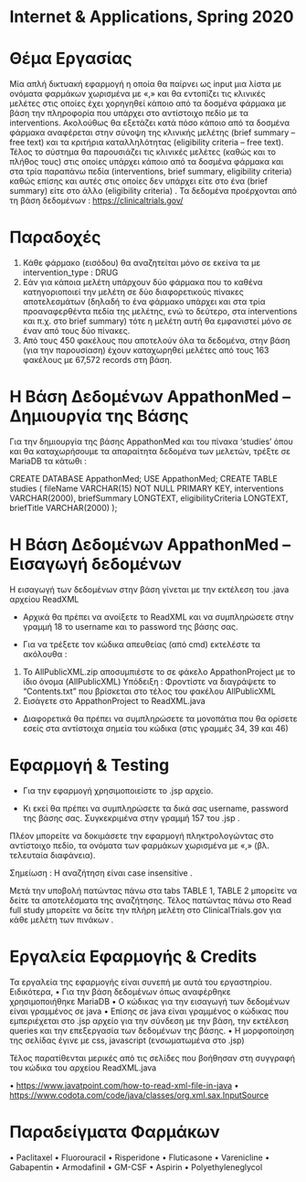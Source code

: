 # Ιnternet & Applications, Spring 2020

# Θέμα Εργασίας
Μία απλή δικτυακή εφαρμογή η οποία θα παίρνει ως input μια λίστα με ονόματα φαρμάκων χωρισμένα με «,» και θα εντοπίζει τις κλινικές μελέτες στις οποίες έχει χορηγηθεί κάποιο από τα δοσμένα φάρμακα με βάση την πληροφορία που υπάρχει στο αντίστοιχο πεδίο με τα interventions. Ακολούθως θα εξετάζει κατά πόσο κάποιο από τα δοσμένα φάρμακα αναφέρεται στην σύνοψη της κλινικής μελέτης (brief summary – free text) και τα κριτήρια καταλληλότητας (eligibility criteria – free text). Τέλος το σύστημα θα παρουσιάζει τις κλινικές μελέτες (καθώς και το πλήθος τους) στις οποίες υπάρχει κάποιο από τα δοσμένα φάρμακα και στα τρία παραπάνω πεδία (interventions, brief summary, eligibility criteria) καθώς επίσης και αυτές στις οποίες δεν υπάρχει είτε στο ένα (brief summary) είτε στο άλλο (eligibility criteria) .
Τα δεδομένα προέρχονται από τη βάση δεδομένων : https://clinicaltrials.gov/ 

# Παραδοχές
1.	Κάθε φάρμακο (εισόδου) θα αναζητείται μόνο σε εκείνα τα <intervention> με intervention_type : DRUG 
2.	Εάν για κάποια μελέτη υπάρχουν δύο φάρμακα που το καθένα κατηγοριοποιεί την μελέτη σε δύο διαφορετικούς πίνακες αποτελεσμάτων (δηλαδή το ένα φάρμακο υπάρχει και στα τρία προαναφερθέντα πεδία της μελέτης, ενώ το δεύτερο, στα interventions και π.χ. στο brief summary)  τότε η μελέτη αυτή θα εμφανιστεί μόνο σε έναν από τους δύο πίνακες.
3.	Από τους 450 φακέλους που αποτελούν όλα τα δεδομένα, στην βάση (για την παρουσίαση) έχουν καταχωρηθεί μελέτες από τους 163 φακέλους με 67,572 records στη βάση. 

# H Βάση Δεδομένων AppathonMed – Δημιουργία της Βάσης
Για την δημιουργία της βάσης AppathonMed και του πίνακα ‘studies’ όπου και θα καταχωρήσουμε τα απαραίτητα δεδομένα των μελετών, τρέξτε σε MariaDB τα κάτωθι :

CREATE DATABASE AppathonMed;
USE AppathonMed;
CREATE TABLE studies (
  fileName VARCHAR(15) NOT NULL PRIMARY KEY,
  interventions VARCHAR(2000),
  briefSummary LONGTEXT,
  eligibilityCriteria LONGTEXT,
  briefTitle VARCHAR(2000)
);

# H Βάση Δεδομένων AppathonMed – Εισαγωγή δεδομένων  

Η εισαγωγή των δεδομένων στην βάση γίνεται με την εκτέλεση του .java αρχείου ReadXML 
  
- Αρχικά θα πρέπει να ανοίξετε το ReadXML και να συμπληρώσετε στην γραμμή 18 το username και το password της βάσης σας. 
  
- Για να τρέξετε τον κώδικα απευθείας (από cmd) εκτελέστε τα ακόλουθα : 
  
1.	Το AllPublicXML.zip αποσυμπιέστε το σε φάκελο AppathonProject με το ίδιο όνομα (AllPublicXML) Υπόδειξη : Φροντίστε να διαγράψετε το  “Contents.txt” που βρίσκεται στο τέλος του φακέλου AllPublicXML 
2.	Εισάγετε στο AppathonProject το ReadXML.java  
- Διαφορετικά θα πρέπει να συμπληρώσετε τα μονοπάτια που θα ορίσετε εσείς στα αντίστοιχα σημεία του κώδικα (στις γραμμές 34, 39 και 46)

# Εφαρμογή & Testing

- Για την εφαρμογή χρησιμοποιείστε το .jsp αρχείο.
 
- Κι εκεί θα πρέπει να συμπληρώσετε τα δικά σας username, password της βάσης σας. Συγκεκριμένα στην γραμμή 157 του .jsp . 
 
Πλέον μπορείτε να δοκιμάσετε την εφαρμογή πληκτρολογώντας στο αντίστοιχο πεδίο, τα ονόματα των φαρμάκων χωρισμένα με «,» (βλ. τελευταία διαφάνεια). 
 
Σημείωση : Η αναζήτηση είναι case insensitive .
 
Μετά την υποβολή πατώντας πάνω στα tabs TABLE 1, TABLE 2 μπορείτε να δείτε τα αποτελέσματα της αναζήτησης.
Τέλος πατώντας πάνω στο Read full study μπορείτε να δείτε την πλήρη μελέτη στο ClinicalTrials.gov για κάθε μελέτη των πινάκων . 

# Εργαλεία Εφαρμογής & Credits

Τα εργαλεία της εφαρμογής είναι συνεπή με αυτά του εργαστηρίου. Ειδικότερα, 
•	Για την βάση δεδομένων όπως αναφέρθηκε χρησιμοποιήθηκε MariaDB
•	Ο κώδικας για την εισαγωγή των δεδομένων είναι γραμμένος σε java
•	Επίσης σε java είναι γραμμένος ο κώδικας που εμπεριέχεται στο .jsp αρχείο για την σύνδεση με την βάση, την εκτέλεση queries και την επεξεργασία των δεδομένων της βάσης.
•	Η μορφοποίηση της σελίδας έγινε με css, javascript (ενσωματωμένα στο .jsp) 

Τέλος παρατίθενται μερικές από τις σελίδες που βοήθησαν στη συγγραφή του κώδικα του αρχείου ReadXML.java

•	https://www.javatpoint.com/how-to-read-xml-file-in-java
•	https://www.codota.com/code/java/classes/org.xml.sax.InputSource

# Παραδείγματα Φαρμάκων 

•	Paclitaxel 
•	Fluorouracil
•	Risperidone 
•	Fluticasone 
•	Varenicline
•	Gabapentin 
•	Armodafinil
•	GM-CSF
•	Aspirin 
•	Polyethyleneglycol 
